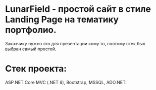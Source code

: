 # LunarField - простой сайт в стиле Landing Page на тематику портфолио.<br>
Заказчику нужно это для презентации кому то, поэтому стек был выбран самый простой.

# Стек проекта:<br>
ASP.NET Core MVC (.NET 6), Bootstrap, MSSQL, ADO.NET.
